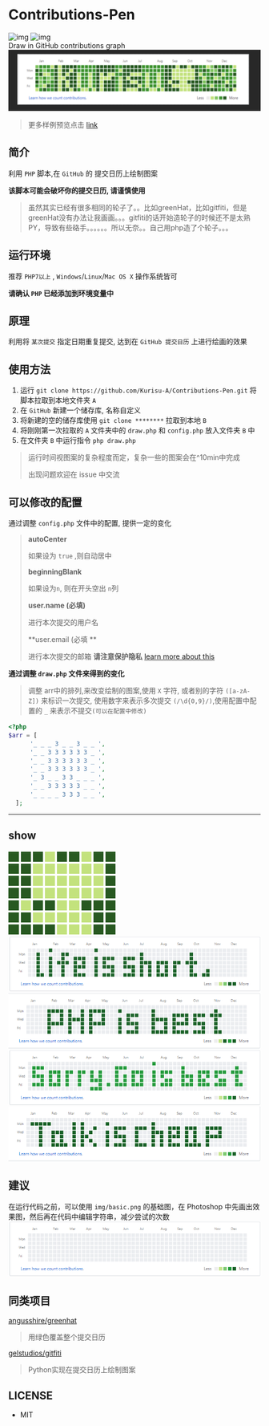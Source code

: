 
# Contributions-Pen
![](https://img.shields.io/badge/PHP-%5E7.0.0-blue.svg 'img')   ![](https://img.shields.io/badge/OS-Windows%20%7C%20Linux%20%7C%20Mac%20OS%20X-green.svg 'img')  
Draw in GitHub contributions graph
![](https://github.com/Kurisu-A/Contributions-Pen/blob/master/img/kurisu2.png)
> 更多样例预览点击 [link](https://github.com/Kurisu-A/Contributions-Pen#show)

## 简介
利用 `PHP` 脚本,在 `GitHub` 的 提交日历上绘制图案

**该脚本可能会破坏你的提交日历, 请谨慎使用**

> 虽然其实已经有很多相同的轮子了。。比如greenHat，比如gitfiti，但是greenHat没有办法让我画画。。。gitfiti的话开始造轮子的时候还不是太熟PY，导致有些硌手。。。。。。所以无奈。。自己用php造了个轮子。。。

## 运行环境
推荐 `PHP7以上` , `Windows`/`Linux`/`Mac OS X` 操作系统皆可

**请确认 `PHP` 已经添加到环境变量中**

## 原理
利用将 `某次提交` 指定日期重复提交, 达到在 `GitHub 提交日历` 上进行绘画的效果

## 使用方法
1. 运行 `git clone https://github.com/Kurisu-A/Contributions-Pen.git` 将脚本拉取到本地文件夹 `A`
2. 在 `GitHub` 新建一个储存库, 名称自定义 
3. 将新建的空的储存库使用 `git clone ********` 拉取到本地 `B`
4. 将刚刚第一次拉取的 `A` 文件夹中的 `draw.php` 和 `config.php` 放入文件夹 `B` 中
5. 在文件夹 `B` 中运行指令 `php draw.php` 

> 运行时间视图案的复杂程度而定，复杂一些的图案会在^10min中完成
>
> 出现问题欢迎在 issue 中交流

## 可以修改的配置
通过调整 `config.php` 文件中的配置, 提供一定的变化

> **autoCenter**
>
> 如果设为 `true` ,则自动居中
>
> **beginningBlank**
>
> 如果设为`n`, 则在开头空出 `n`列
>
> **user.name (必填)**
>
> 进行本次提交的用户名
>
> **user.email (必填 **
>
> 进行本次提交的邮箱 **请注意保护隐私**
> [learn more about this](https://help.github.com/articles/why-are-my-contributions-not-showing-up-on-my-profile/)
>

**通过调整 `draw.php` 文件来得到的变化**

> 调整 arr中的排列,来改变绘制的图案,使用 `X` 字符, 或者别的字符 `([a-zA-Z])` 来标识一次提交, 使用数字来表示多次提交 `(/\d{0,9}/)`,使用配置中配置的 `_` 来表示不提交`(可以在配置中修改)`
>
```PHP
<?php
$arr = [
      '_ _ _ 3 _ _ 3 _ _ ',
      '_ _ 3 3 3 3 3 3 _ ',
      '_ _ 3 3 3 3 3 3 _ ',
      '_ _ 3 3 3 3 3 3 _ ',
      '_ 3 _ _ 3 3 _ _ _ ',
      '_ _ 3 3 3 3 3 _ _ ',
      '_ _ _ _ 3 3 3 _ _ ',
  ];
```
>
------
## show
![](https://github.com/Kurisu-A/Contributions-Pen/blob/master/img/github.png)
![](https://github.com/Kurisu-A/Contributions-Pen/blob/master/img/life%20is%20short.png)
![](https://github.com/Kurisu-A/Contributions-Pen/blob/master/img/php_is_best.png)
![](https://github.com/Kurisu-A/Contributions-Pen/blob/master/img/go_is_best.png)
![](https://github.com/Kurisu-A/Contributions-Pen/blob/master/img/talk_is_cheap.png)

## 建议
在运行代码之前，可以使用 `img/basic.png` 的基础图，在 Photoshop 中先画出效果图，然后再在代码中编辑字符串，减少尝试的次数  
![](https://github.com/Kurisu-A/Contributions-Pen/blob/master/img/basic.png)

## 同类项目
[angusshire/greenhat](https://github.com/angusshire/greenhat)
> 用绿色覆盖整个提交日历

[gelstudios/gitfiti](https://github.com/gelstudios/gitfiti)
> Python实现在提交日历上绘制图案

## LICENSE
* MIT
